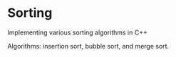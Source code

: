 # Sorting
Implementing various sorting algorithms in C++

Algorithms: insertion sort, bubble sort, and merge sort. 
